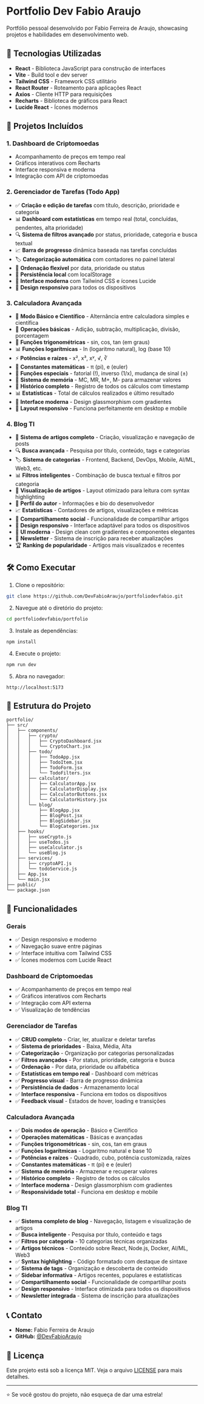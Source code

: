 # Portfolio Dev Fabio Araujo

Portfólio pessoal desenvolvido por Fabio Ferreira de Araujo, showcasing projetos e habilidades em desenvolvimento web.

## 🚀 Tecnologias Utilizadas

- **React** - Biblioteca JavaScript para construção de interfaces
- **Vite** - Build tool e dev server
- **Tailwind CSS** - Framework CSS utilitário
- **React Router** - Roteamento para aplicações React
- **Axios** - Cliente HTTP para requisições
- **Recharts** - Biblioteca de gráficos para React
- **Lucide React** - Ícones modernos

## 📱 Projetos Incluídos

### 1. Dashboard de Criptomoedas
- Acompanhamento de preços em tempo real
- Gráficos interativos com Recharts
- Interface responsiva e moderna
- Integração com API de criptomoedas

### 2. Gerenciador de Tarefas (Todo App)
- ✅ **Criação e edição de tarefas** com título, descrição, prioridade e categoria
- 📊 **Dashboard com estatísticas** em tempo real (total, concluídas, pendentes, alta prioridade)
- 🔍 **Sistema de filtros avançado** por status, prioridade, categoria e busca textual
- 📈 **Barra de progresso** dinâmica baseada nas tarefas concluídas
- 🏷️ **Categorização automática** com contadores no painel lateral
- 📅 **Ordenação flexível** por data, prioridade ou status
- 💾 **Persistência local** com localStorage
- 🎨 **Interface moderna** com Tailwind CSS e ícones Lucide
- 📱 **Design responsivo** para todos os dispositivos

### 3. Calculadora Avançada
- 🧮 **Modo Básico e Científico** - Alternância entre calculadora simples e científica
- 🔢 **Operações básicas** - Adição, subtração, multiplicação, divisão, porcentagem
- 📐 **Funções trigonométricas** - sin, cos, tan (em graus)
- 📊 **Funções logarítmicas** - ln (logaritmo natural), log (base 10)
- ⚡ **Potências e raízes** - x², x³, xʸ, √, ∛
- 🔢 **Constantes matemáticas** - π (pi), e (euler)
- 🧠 **Funções especiais** - fatorial (!), inverso (1/x), mudança de sinal (±)
- 💾 **Sistema de memória** - MC, MR, M+, M- para armazenar valores
- 📜 **Histórico completo** - Registro de todos os cálculos com timestamp
- 📊 **Estatísticas** - Total de cálculos realizados e último resultado
- 🎨 **Interface moderna** - Design glassmorphism com gradientes
- 📱 **Layout responsivo** - Funciona perfeitamente em desktop e mobile

### 4. Blog TI
- 📝 **Sistema de artigos completo** - Criação, visualização e navegação de posts
- 🔍 **Busca avançada** - Pesquisa por título, conteúdo, tags e categorias
- 🏷️ **Sistema de categorias** - Frontend, Backend, DevOps, Mobile, AI/ML, Web3, etc.
- 📊 **Filtros inteligentes** - Combinação de busca textual e filtros por categoria
- 📖 **Visualização de artigos** - Layout otimizado para leitura com syntax highlighting
- 👤 **Perfil do autor** - Informações e bio do desenvolvedor
- 📈 **Estatísticas** - Contadores de artigos, visualizações e métricas
- 🔗 **Compartilhamento social** - Funcionalidade de compartilhar artigos
- 📱 **Design responsivo** - Interface adaptável para todos os dispositivos
- 🎨 **UI moderna** - Design clean com gradientes e componentes elegantes
- 📧 **Newsletter** - Sistema de inscrição para receber atualizações
- 🏆 **Ranking de popularidade** - Artigos mais visualizados e recentes

## 🛠️ Como Executar

1. Clone o repositório:
```bash
git clone https://github.com/DevFabioAraujo/portfoliodevfabio.git
```

2. Navegue até o diretório do projeto:
```bash
cd portfoliodevfabio/portfolio
```

3. Instale as dependências:
```bash
npm install
```

4. Execute o projeto:
```bash
npm run dev
```

5. Abra no navegador:
```
http://localhost:5173
```

## 📁 Estrutura do Projeto

```
portfolio/
├── src/
│   ├── components/
│   │   ├── crypto/
│   │   │   ├── CryptoDashboard.jsx
│   │   │   └── CryptoChart.jsx
│   │   ├── todo/
│   │   │   ├── TodoApp.jsx
│   │   │   ├── TodoItem.jsx
│   │   │   ├── TodoForm.jsx
│   │   │   └── TodoFilters.jsx
│   │   ├── calculator/
│   │   │   ├── CalculatorApp.jsx
│   │   │   ├── CalculatorDisplay.jsx
│   │   │   ├── CalculatorButtons.jsx
│   │   │   └── CalculatorHistory.jsx
│   │   └── blog/
│   │       ├── BlogApp.jsx
│   │       ├── BlogPost.jsx
│   │       ├── BlogSidebar.jsx
│   │       └── BlogCategories.jsx
│   ├── hooks/
│   │   ├── useCrypto.js
│   │   ├── useTodos.js
│   │   ├── useCalculator.js
│   │   └── useBlog.js
│   ├── services/
│   │   ├── cryptoAPI.js
│   │   └── todoService.js
│   ├── App.jsx
│   └── main.jsx
├── public/
└── package.json
```

## 🎯 Funcionalidades

### Gerais
- ✅ Design responsivo e moderno
- ✅ Navegação suave entre páginas
- ✅ Interface intuitiva com Tailwind CSS
- ✅ Ícones modernos com Lucide React

### Dashboard de Criptomoedas
- ✅ Acompanhamento de preços em tempo real
- ✅ Gráficos interativos com Recharts
- ✅ Integração com API externa
- ✅ Visualização de tendências

### Gerenciador de Tarefas
- ✅ **CRUD completo** - Criar, ler, atualizar e deletar tarefas
- ✅ **Sistema de prioridades** - Baixa, Média, Alta
- ✅ **Categorização** - Organização por categorias personalizadas
- ✅ **Filtros avançados** - Por status, prioridade, categoria e busca
- ✅ **Ordenação** - Por data, prioridade ou alfabética
- ✅ **Estatísticas em tempo real** - Dashboard com métricas
- ✅ **Progresso visual** - Barra de progresso dinâmica
- ✅ **Persistência de dados** - Armazenamento local
- ✅ **Interface responsiva** - Funciona em todos os dispositivos
- ✅ **Feedback visual** - Estados de hover, loading e transições

### Calculadora Avançada
- ✅ **Dois modos de operação** - Básico e Científico
- ✅ **Operações matemáticas** - Básicas e avançadas
- ✅ **Funções trigonométricas** - sin, cos, tan em graus
- ✅ **Funções logarítmicas** - Logaritmo natural e base 10
- ✅ **Potências e raízes** - Quadrado, cubo, potência customizada, raízes
- ✅ **Constantes matemáticas** - π (pi) e e (euler)
- ✅ **Sistema de memória** - Armazenar e recuperar valores
- ✅ **Histórico completo** - Registro de todos os cálculos
- ✅ **Interface moderna** - Design glassmorphism com gradientes
- ✅ **Responsividade total** - Funciona em desktop e mobile

### Blog TI
- ✅ **Sistema completo de blog** - Navegação, listagem e visualização de artigos
- ✅ **Busca inteligente** - Pesquisa por título, conteúdo e tags
- ✅ **Filtros por categoria** - 10 categorias técnicas organizadas
- ✅ **Artigos técnicos** - Conteúdo sobre React, Node.js, Docker, AI/ML, Web3
- ✅ **Syntax highlighting** - Código formatado com destaque de sintaxe
- ✅ **Sistema de tags** - Organização e descoberta de conteúdo
- ✅ **Sidebar informativa** - Artigos recentes, populares e estatísticas
- ✅ **Compartilhamento social** - Funcionalidade de compartilhar posts
- ✅ **Design responsivo** - Interface otimizada para todos os dispositivos
- ✅ **Newsletter integrada** - Sistema de inscrição para atualizações

## 📞 Contato

- **Nome:** Fabio Ferreira de Araujo
- **GitHub:** [@DevFabioAraujo](https://github.com/DevFabioAraujo)

## 📄 Licença

Este projeto está sob a licença MIT. Veja o arquivo [LICENSE](LICENSE) para mais detalhes.

---

⭐ Se você gostou do projeto, não esqueça de dar uma estrela!
